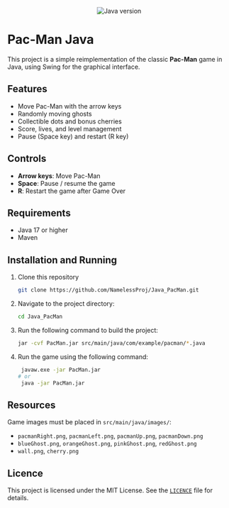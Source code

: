 <p align="center">
<img src="https://img.shields.io/badge/Java-v.23.0.2-orange" alt="Java version"/>
</p>

<p align="center">
</p>

# Pac-Man Java

This project is a simple reimplementation of the classic **Pac-Man** game in Java, using Swing for the graphical interface.

## Features

- Move Pac-Man with the arrow keys
- Randomly moving ghosts
- Collectible dots and bonus cherries
- Score, lives, and level management
- Pause (Space key) and restart (R key)

## Controls

- **Arrow keys**: Move Pac-Man
- **Space**: Pause / resume the game
- **R**: Restart the game after Game Over

## Requirements

- Java 17 or higher
- Maven

## Installation and Running

1. Clone this repository
    ```bash
    git clone https://github.com/NamelessProj/Java_PacMan.git
   ```
2. Navigate to the project directory:
   ```bash
   cd Java_PacMan
   ```
3. Run the following command to build the project:
   ```bash
   jar -cvf PacMan.jar src/main/java/com/example/pacman/*.java
   ```
4. Run the game using the following command:
   ```bash
    javaw.exe -jar PacMan.jar
   # or
    java -jar PacMan.jar
    ```

## Resources

Game images must be placed in `src/main/java/images/`:
- `pacmanRight.png`, `pacmanLeft.png`, `pacmanUp.png`, `pacmanDown.png`
- `blueGhost.png`, `orangeGhost.png`, `pinkGhost.png`, `redGhost.png`
- `wall.png`, `cherry.png`

## Licence

This project is licensed under the MIT License. See the [`LICENCE`](./LICENCE) file for details.